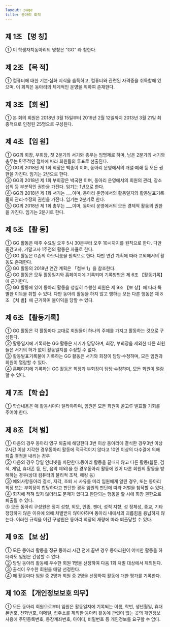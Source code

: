```yaml
---
layout: page
title: 동아리 회칙
---
```

## 제 1조 【명 칭】

① 이 학생자치동아리의 명칭은 "GG" 라 칭한다.

## 제 2조 【목 적】

① 컴퓨터에 대한 기본·심화 지식을 습득하고, 컴퓨터와 관련된 자격증을 취득함에 있으며, 이 회칙은 동아리의 체계적인 운영을 위하여 존재한다.

## 제 3조 【회 원】

① 본 회의 회원은 2018년 3월 15일부터 2019년 2월 12일까지 2013년 3월 21일 최종적으로 인정된 25명으로 구성된다.

## 제 4조 【임 원】

① GG의 회장, 부회장, 첫 2분기의 서기와 총무는 임명제로 하며, 남은 2분기의 서기와 총무는 민주적인 절차에 따라 회원들의 투표로 선출된다.<br>
② GG의 2018년 제 1회 회장은 백송이 이며, 동아리 운영에서의 개설·폐쇄 등 모든 권한을 가진다. 임기는 2년으로 한다.<br>
③ GG의 2018년 제 1회 부회장은 박국현 이며, 동아리 운영에서의 회원의 관리, 장소 섭외 등 부분적인 권한을 가진다. 임기는 1년으로 한다.<br>
④ GG의 2018년 제 1회 서기는 ___이며, 동아리 운영에서의 활동일지와 활동발표기록물의 관리·수정의 권한을 가진다. 임기는 2분기로 한다.<br>
⑤ GG의 2018년 제 1회 총무는 ___이며, 동아리 운영에서의 모든 경제적 활동의 권한을 가진다. 임기는 2분기로 한다.

## 제 5조 【활 동】

① GG 활동은 매주 수요일 오후 5시 30분부터 오후 10시까지를 원칙으로 한다. 다만 중간고사, 기말고사 1주전의 활동은 자율로 한다.<br>
② GG 활동은 G존의 하모니룸을 원칙으로 한다. 다만 연간 계획에 따라 교외에서의 활동도 존재한다.<br>
③ GG 활동의 2018년 연간 계획은 「첨부 1」을 참조한다.<br>
④ GG 활동은 모두 활동일지와 홈페이지에 기록되며 기록방법은 제 6조 【활동기록】에 근거한다.<br>
⑤ GG 활동에 있어 동아리 활동을 성실히 수행한 회원은 제 9조 【보 상】에 따라 특별한 이득을 취할 수 있다. 다만 동아리 활동을 하지 않고 행하는 모든 다른 행동은 제 8조 【처 벌】에 근거하여 불이익을 당할 수 있다.

## 제 6조 【활동기록】

① GG 활동은 각 활동마다 교대로 회원들이 하나의 주제를 가지고 활동하는 것으로 구성된다.<br>
② 활동일지에 기록하는 GG 활동은 서기가 담당하며, 회장, 부회장을 제외한 다른 회원들은 서기의 허가 없이 활동일지를 수정할 수 없다.<br>
③ 활동발표기록물에 기록하는 GG 활동은 서기와 회장이 담당·수정하며, 모든 임원과 회원이 열람할 수 있다.<br>
④ 홈페이지에 기록하는 GG 활동은 회장과 부회장이 담당·수정하며, 모든 회원이 열람할 수 있다.

## 제 7조 【학 습】

① 학습내용은 매 활동시마다 달라야하며, 임원은 모든 회원이 골고루 발표할 기회를 주어야 한다.

## 제 8조 【처 벌】

① 다음의 경우 동아리 영구 퇴출에 해당한다.3번 이상 동아리에 결석한 경우3번 이상 2시간 이상 지각한 경우동아리 활동에 적극적이지 않다고 10인 이상의 다수결에 의해 퇴출 결정을 내리는 경우<br>
② 다음의 경우 당일 인터넷을 차단한다.동아리 활동을 끝내지 않고 다른 활동(웹툰, 검색, 게임, 휴대폰 등, 단, 음악 제외)을 한 경우동아리 활동에 있어 다른 회원의 활동을 방해하는 경우(상대 컴퓨터의 물리적 조작, 해킹 등)<br>
③ 예외사항동아리 결석, 지각, 조퇴 시 사유를 미리 임원에게 알린 경우, 또는 동아리 회장 또는 부회장이 합당하다고 판단한 경우 임원의 판단에 따라 처벌을 참작할 수 있다.<br>
④ 회칙에 적혀 있지 않더라도 문제가 있다고 판단되는 행동을 할 시에 회장 권한으로 퇴출될 수 있다.<br>
⓹ 모든 동아리 구성원은 정치 성향, 외모, 인종, 젠더, 성적 지향, 성 정체성, 종교, 기타 정당하지 않은 이유에 의해 차별받지 않아야하며 동아리 내에서의 괴롭힘을 용납하지 않는다. 이러한 규칙을 어긴 구성원은 동아리 회장의 재량에 따라 퇴출당할 수 있다.

## 제 9조 【보 상】

① 모든 동아리 활동을 정규 동아리 시간 전에 끝낸 경우 동아리원이 어떠한 활동을 하더라도 임원은 간섭할 수 없다.<br>
② 당일 동아리 활동에 우수한 회원 1명을 선정하여 다음 1회 처벌 대상에서 제외된다.<br>
③ 출석이 우수한 회원을 매달 선정한다.<br>
④ 매 활동마다 임원 중 2명과 회원 중 2명을 선정하여 활동에 대한 평가를 기록한다.

## 제 10조 【개인정보보호 의무】

① 모든 동아리 회원으로부터 임원은 활동일지에 기록되는 이름, 학번, 생년월일, 휴대폰번호, 전화번호, 이메일, 집주소를 제외한 동아리 활동에 관련이 없는 곳의 개인정보 사용에 주민등록번호, 통장계좌번호, 아이디, 비밀번호 등 개인정보를 요구할 수 없다.

